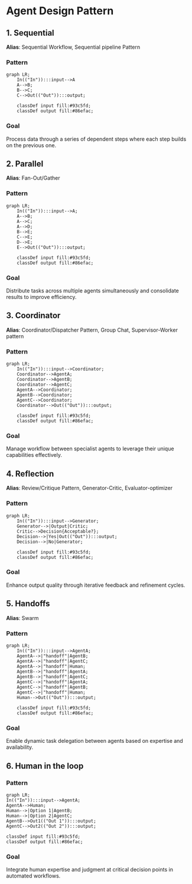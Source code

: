 # Agent Design Pattern

## 1. Sequential
**Alias**: Sequential Workflow, Sequential pipeline Pattern

### Pattern
```mermaid
graph LR;
    In(("In")):::input-->A
    A-->B;
    B-->C;
    C-->Out(("Out")):::output;
    
    classDef input fill:#93c5fd;
    classDef output fill:#86efac;
```

### Goal
Process data through a series of dependent steps where each step builds on the previous one.

## 2. Parallel
**Alias**: Fan-Out/Gather

### Pattern
```mermaid
graph LR;
    In(("In")):::input-->A;
    A-->B;
    A-->C;
    A-->D;
    B-->E;
    C-->E;
    D-->E;
    E-->Out(("Out")):::output;
    
    classDef input fill:#93c5fd;
    classDef output fill:#86efac;
```

### Goal
Distribute tasks across multiple agents simultaneously and consolidate results to improve efficiency.

## 3. Coordinator
**Alias**: Coordinator/Dispatcher Pattern, Group Chat, Supervisor-Worker pattern

### Pattern
```mermaid
graph LR;
    In(("In")):::input-->Coordinator;
    Coordinator-->AgentA;
    Coordinator-->AgentB;
    Coordinator-->AgentC;
    AgentA-->Coordinator;
    AgentB-->Coordinator;
    AgentC-->Coordinator;
    Coordinator-->Out(("Out")):::output;
    
    classDef input fill:#93c5fd;
    classDef output fill:#86efac;
```

### Goal
Manage workflow between specialist agents to leverage their unique capabilities effectively.

## 4. Reflection
**Alias**: Review/Critique Pattern, Generator-Critic, Evaluator-optimizer

### Pattern
```mermaid
graph LR;
    In(("In")):::input-->Generator;
    Generator-->|Output|Critic;
    Critic-->Decision{Acceptable?};
    Decision-->|Yes|Out(("Out")):::output;
    Decision-->|No|Generator;
    
    classDef input fill:#93c5fd;
    classDef output fill:#86efac;
```

### Goal
Enhance output quality through iterative feedback and refinement cycles.

## 5. Handoffs
**Alias**: Swarm

### Pattern
```mermaid
graph LR;
    In(("In")):::input-->AgentA;
    AgentA-->|"handoff"|AgentB;
    AgentA-->|"handoff"|AgentC;
    AgentA-->|"handoff"|Human;
    AgentB-->|"handoff"|AgentA;
    AgentB-->|"handoff"|AgentC;
    AgentC-->|"handoff"|AgentA;
    AgentC-->|"handoff"|AgentB;
    AgentC-->|"handoff"|Human;
    Human-->Out(("Out")):::output;
    
    classDef input fill:#93c5fd;
    classDef output fill:#86efac;
```

### Goal
Enable dynamic task delegation between agents based on expertise and availability.

## 6. Human in the loop
### Pattern
```mermaid
graph LR;
In(("In")):::input-->AgentA;
AgentA-->Human;
Human-->|Option 1|AgentB;
Human-->|Option 2|AgentC;
AgentB-->Out1(("Out 1")):::output;
AgentC-->Out2(("Out 2")):::output;

classDef input fill:#93c5fd;
classDef output fill:#86efac;
```

### Goal
Integrate human expertise and judgment at critical decision points in automated workflows.